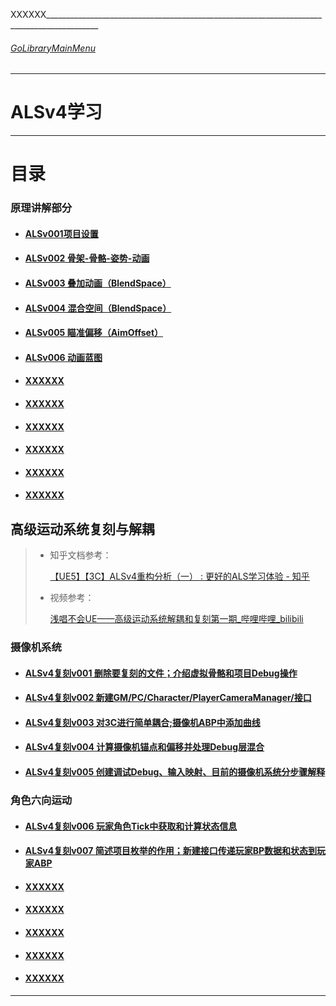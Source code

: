 XXXXXX___________________________________________________________________________________________
###### [GoLibraryMainMenu](../../../_LibraryMainMenu_.md)
___________________________________________________________________________________________

# ALSv4学习

------

# 目录

### 原理讲解部分

- #### [ALSv001项目设置](./ALSv4Learn/ALSv001.md)

- #### [ALSv002 骨架-骨骼-姿势-动画](./ALSv4Learn/ALSv002.md)

- #### [ALSv003 叠加动画（BlendSpace）](./ALSv4Learn/ALSv003.md)

- #### [ALSv004 混合空间（BlendSpace）](./ALSv4Learn/ALSv004.md)

- #### [ALSv005 瞄准偏移（AimOffset）](./ALSv4Learn/ALSv005.md)

- #### [ALSv006 动画蓝图](./ALSv4Learn/ALSv006.md)

- #### [XXXXXX](./ALSv4Learn/ALSv007.md)

- #### [XXXXXX](./ALSv4Learn/ALSv008.md)

- #### [XXXXXX](./ALSv4Learn/ALSv009.md)

- #### [XXXXXX](./ALSv4Learn/ALSv0010.md)

- #### [XXXXXX](./ALSv4Learn/ALSv0011.md)

- #### [XXXXXX](./ALSv4Learn/ALSv0012.md)

## 高级运动系统复刻与解耦

> - 知乎文档参考：
>
>   [【UE5】【3C】ALSv4重构分析（一） : 更好的ALS学习体验 - 知乎](https://zhuanlan.zhihu.com/p/604888297?utm_medium=social&utm_psn=1859793028216135680&utm_source=wechat_session)
>
> - 视频参考：
>
>   [浅唱不会UE——高级运动系统解耦和复刻第一期_哔哩哔哩_bilibili](https://www.bilibili.com/video/BV1ja41197XQ/?spm_id_from=333.788.videopod.episodes&vd_source=9e1e64122d802b4f7ab37bd325a89e6c&p=2)

### 摄像机系统


- #### [ALSv4复刻v001 删除要复刻的文件；介绍虚拟骨骼和项目Debug操作](./ALSv4Reproduce/ALSv4Reproduce_v001.md)

- #### [ALSv4复刻v002 新建GM/PC/Character/PlayerCameraManager/接口](./ALSv4Reproduce/ALSv4Reproduce_v002.md)

- #### [ALSv4复刻v003 对3C进行简单耦合;摄像机ABP中添加曲线](./ALSv4Reproduce/ALSv4Reproduce_v003.md)

- #### [ALSv4复刻v004 计算摄像机锚点和偏移并处理Debug层混合](./ALSv4Reproduce/ALSv4Reproduce_v004.md)

- #### [ALSv4复刻v005 创建调试Debug、输入映射、**目前的摄像机系统分步骤解释**](./ALSv4Reproduce/ALSv4Reproduce_v005.md)



### 角色六向运动


- #### [ALSv4复刻v006 玩家角色Tick中获取和计算状态信息](./ALSv4Reproduce/ALSv4Reproduce_v006.md)

- #### [ALSv4复刻v007 **简述项目枚举的作用**；新建接口传递玩家BP数据和状态到玩家ABP](./ALSv4Reproduce/ALSv4Reproduce_v007.md)

- #### [XXXXXX](./ALSv4Reproduce/ALSv4Reproduce_v008.md)

- #### [XXXXXX](./ALSv4Reproduce/ALSv4Reproduce_v009.md)

- #### [XXXXXX](./ALSv4Reproduce/ALSv4Reproduce_v0010.md)

- #### [XXXXXX](./ALSv4Reproduce/ALSv4Reproduce_v0011.md)

- #### [XXXXXX](./ALSv4Reproduce/ALSv4Reproduce_v0012.md)

------
